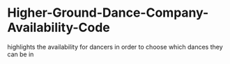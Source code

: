# Higher-Ground-Dance-Company-Availability-Code
highlights the availability for dancers in order to choose which dances they can be in

